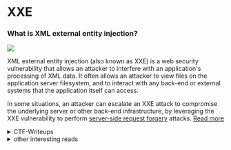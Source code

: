 # XXE 

### What is XML external entity injection?

![](xxe-injection.svg)

XML external entity injection (also known as XXE) is a web security vulnerability that allows an attacker to interfere with an application's processing of XML data. It often allows an attacker to view files on the application server filesystem, and to interact with any back-end or external systems that the application itself can access.

In some situations, an attacker can escalate an XXE attack to compromise the underlying server or other back-end infrastructure, by leveraging the XXE vulnerability to perform [server-side request forgery](.././SSRF) attacks.
[Read more](https://portswigger.net/web-security/xxe) 

<details>
	<summary>CTF-Writeups</summary>

### CTF Writeups

- [2017](#2017)

- [2018](#2018)

- [2019](#2019)

- [2020](#2020)

- [2021](#2021)

- [read-more](#other-interesting-reads)


#### 2017

- [Aaditya : upl0ad3r,inCTF](https://aadityapurani.com/2017/12/17/inctf/)

- [qiita : xmlvalidator,HamaCTF](https://qiita.com/no1zy_sec/items/03b8f335e84995fec3e3)


#### 2018

- [vladtoie: message-board,pwn2win](https://medium.com/@vladtoie/message-board-first-flag-pwn2win-ctf-2018-writeup-5627ae5daed4)

- [honoki : From blind XXE to root-level file read access](https://honoki.net/2018/12/12/from-blind-xxe-to-root-level-file-read-access/)

- [Balsn : Berg’s Club,Pwn2win ](https://balsn.tw/ctf_writeup/20181130-pwn2winctf/#berg%E2%80%99s-club)

- [Thibaud : santahacklaus](https://thibaud-robin.fr/writeups/santhacklaus-2018/archdrive/)

- [nettitude : derbycon ](https://labs.nettitude.com/blog/derbycon-2018-ctf-write-up/)

#### 2019

- [pointhi : Baby Recruitor,Pwn2Win](https://www.sigflag.at/blog/2019/writeup-pwn2win-baby-recruiter/)

- [ctrsec : BNV,Google CTF ](https://ctrsec.io/wp-content/uploads/2019/06/Google-CTF-2019-Writeups-Web-BNV.pdf)

- [Bushwhackers : Gphotos,Google CTF](https://blog.bushwhackers.ru/googlectf-2019-gphotos-writeup/)

- [w0u : Household,RuCTFE](https://w0y.at/writeup/2019/11/23/ructfe-2019-household.html)

- [rawsec : Securinets Quals](https://rawsec.ml/en/SecurinetsCTF-2019-Quals-write-up/)

- [rawsec : Wrestler Name Generator, SunshineCTF](https://rawsec.ml/en/Sunshine-CTF-2019-write-ups/)

- [jaime : Wrestler Name Generator, SunshineCTF](https://jaimelightfoot.com/blog/sunshinectf/)

- [m09ic : Ogeek CTF Quals](https://m09ic.top/posts/45148/)

- [bookgin : Defcon27 Quals](https://bookgin.tw/2019/05/17/defcon-27-qual-ctf-web-writeups/)

- [noistar : Juice Shop](https://noirstar.tistory.com/232)

- [midnight : j2x2j,TokyoWesterns](https://syn-ack.hatenablog.com/entry/2019/09/05/104038)

- [st98 :j2x2j,TokyoWesterns](https://st98.github.io/diary/posts/2019-09-14-tokyowesterns-ctf-5th-2019.html#j2x2j-web-59)

- [Dead && end : ncc2019](https://d3adend.org/blog/posts/cloudiot-write-ups/)

- [alevsk : bad injections.fireshell](https://www.alevsk.com/2019/01/fireshell-ctf-2019-bad-injections-web/)

- [anemone : fireshell](https://anemone.top/ctf-2019fireshell%E4%B8%80%E9%81%93%E4%BB%8Exxe%E5%88%B0ssrf%E9%A2%98/)

- [secpulse : OGeekCTF ](https://www.secpulse.com/archives/111370.html)

- [s1r1us : Unagi,CSAW ](https://www.s1r1us.ninja/2019/09/csaw-ctf19-quals-writeup.html)

- [zhaoj : ByteCTF](https://www.zhaoj.in/read-6310.html)


#### 2020 

- [asd007: XXExternalXX,SharkyCTF](https://ctftime.org/writeup/20569)

- [jai : XXExternalXX,SharkyCTF](https://jaiguptanick.github.io/Blog/blog/SharkyCTF_Writeup_web/)

- [szymanski : ratctf](https://szymanski.ninja/en/ctfwriteups/2020/ratctf2020/)

- [sqrtrev : wwww,3k](https://wrecktheline.com/writeups/3kctf-2020/)

- [jaiguptanick : Traffic Lights W,HSCTF](https://jaiguptanick.github.io/Blog/blog/HSCTF7_2020_Writeups/)

- [Bigpick : ExtraTerestrial,Nahamcon](https://bigpick.github.io/TodayILearned/articles/2020-06/nahamConCTF-writeups)

- [ptr-yudai : A payload to rule them all,Pwn2win](https://ptr-yudai.hatenablog.com/entry/2020/06/01/102049)

- [progpilot :spooky store,UTCTF](https://www.progpilot.com/writeups/nc2020/spook/)

- [st98 : JACC](https://st98.github.io/diary/posts/2020-04-13-hexion-ctf-2020-online.html)

- [hamayan : File Reader,DarkCTF](https://www.hamayanhamayan.com/entry/2020/09/28/233549)

- [bootplug :Syntax check,defcamp](https://github.com/bootplug/writeups/blob/master/2020/defcamp/writeups.md#syntax-check)

### 2021 

- [SamXML : Special order 2, 0x41414141](https://github.com/sambrow/ctf-writeups-2021/tree/master/0x41414141/special-order-pt2)

</details>


<details>
	<summary>other interesting reads</summary>

### other interesting reads

- [Intigriti : XXE](https://blog.intigriti.com/hackademy/xml-external-entity-processing-xxe/)

- [mohemiv : exploiting xxe with local dtd files](https://mohemiv.com/all/exploiting-xxe-with-local-dtd-files/)

- [hacktricks : XXE ](https://book.hacktricks.xyz/pentesting-web/xxe-xee-xml-external-entity)

- [tohacking : basic ways to exploit xxe](https://tohacking.com/til/the-basic-ways-to-exploit-xxe/)

- [acunetix : OOB-XXE](https://www.acunetix.com/blog/articles/band-xml-external-entity-oob-xxe/)

- [wallarm : XXE that Can bypass waf](https://lab.wallarm.com/xxe-that-can-bypass-waf-protection-98f679452ce0/)

- [r00thunt : blind OOB-XXE ](https://r00thunt.com/2018/10/05/blind-xml-external-entities-out-of-band-channel-vulnerability-paypal-case-study/)

- [XXE Wiki](https://csea-iitb.github.io/IITBreachers-wiki/2020/07/22/XXE.html)

</details>
